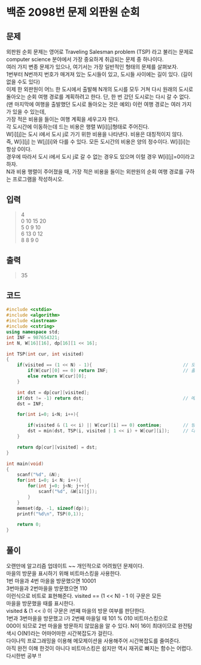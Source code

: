 # 백준 2098번 문제 외판원 순회

## 문제 
외판원 순회 문제는 영어로 Traveling Salesman problem (TSP) 라고 불리는 문제로</br>
computer science 분야에서 가장 중요하게 취급되는 문제 중 하나이다. </br>
여러 가지 변종 문제가 있으나, 여기서는 가장 일반적인 형태의 문제를 살펴보자.</br>
1번부터 N번까지 번호가 매겨져 있는 도시들이 있고, 도시들 사이에는 길이 있다. (길이 없을 수도 있다)</br>
이제 한 외판원이 어느 한 도시에서 출발해 N개의 도시를 모두 거쳐 다시 원래의 도시로 </br>
돌아오는 순회 여행 경로를 계획하려고 한다. 단, 한 번 갔던 도시로는 다시 갈 수 없다. </br>
(맨 마지막에 여행을 출발했던 도시로 돌아오는 것은 예외) 이런 여행 경로는 여러 가지가 있을 수 있는데, </br>
가장 적은 비용을 들이는 여행 계획을 세우고자 한다.</br>
각 도시간에 이동하는데 드는 비용은 행렬 W[i][j]형태로 주어진다. </br>
W[i][j]는 도시 i에서 도시 j로 가기 위한 비용을 나타낸다. 비용은 대칭적이지 않다. </br>
즉, W[i][j] 는 W[j][i]와 다를 수 있다. 모든 도시간의 비용은 양의 정수이다. W[i][i]는 항상 0이다. </br>
경우에 따라서 도시 i에서 도시 j로 갈 수 없는 경우도 있으며 이럴 경우 W[i][j]=0이라고 하자.</br>
N과 비용 행렬이 주어졌을 때, 가장 적은 비용을 들이는 외판원의 순회 여행 경로를 구하는 프로그램을 작성하시오.</br>

## 입력
> 4 </br>
0 10 15 20 </br>
5 0 9 10 </br>
6 13 0 12 </br>
8 8 9 0 </br>

## 출력
> 35

## 코드
```c++
#include <cstdio>
#include <algorithm>
#include <iostream>
#include <cstring>
using namespace std;
int INF = 987654321;
int N, W[16][16], dp[16][1 << 16]; 

int TSP(int cur, int visited)
{
    if(visited == (1 << N) - 1){                                  // 모든 마을을 방문했으면
        if(W[cur][0] == 0) return INF;                            // 출발했던 도시로 갈 수 없으면 무한을 리턴
        else return W[cur][0];
    }

    int dst = dp[cur][visited]; 
    if(dst != -1) return dst;                                     // 메모제이션 
    dst = INF;

    for(int i=0; i<N; i++){

        if(visited & (1 << i) || W[cur][i] == 0) continue;        // 방문했던 도시이거나 갈 수 없으면 
        dst = min(dst, TSP(i, visited | 1 << i) + W[cur][i]);     // 다음 도시로 가는 거리를 더해 업데이트 해줌
    }

    return dp[cur][visited] = dst;
}

int main(void)
{
    scanf("%d", &N);
    for(int i=0; i< N; i++){
        for(int j=0; j<N; j++){
            scanf("%d", &W[i][j]);
        }
    }
    memset(dp, -1, sizeof(dp));
    printf("%d\n", TSP(0,1));

    return 0;
}
```

## 풀이
오랜만에 알고리즘 업데이트 ~~ 개인적으로 어려웠던 문제이다.</br>
마을의 방문을 표시하기 위해 비트마스킹을 사용한다. </br>
1번 마을과 4번 마을을 방문했으면 10001 </br>
3번마을과 2번마을을 방문했으면 110 </br>
이런식으로 비트로 표현해준다. visited == (1 << N) - 1 이 구문은 모든 </br>
마을을 방문했을 때를 표시한다. </br> 
visited & (1 << i) 이 구문은 i번째 마을의 방문 여부를 판단한다. </br>
1번과 3번마을을 방문했고 i가 2번째 마을일 때 101 % 010 비트마스킹으로 </br>
000이 되므로 2번 마을을 방문하지 않았음을 알 수 있다. 
N이 16이 최대이므로 완전탐색시 O(N!)라는 어마어마한 시간복잡도가 걸린다. </br> 
다이나믹 프로그래밍을 이용해 메모제이션을 사용해주어 시간복잡도를 줄여준다. </br>
아직 완전 이해 한것이 아니다 비트마스킹은 쉽지만 역시 재귀로 빠지는 함수는 어렵다. </br>
다시한번 공부 !!</br>
